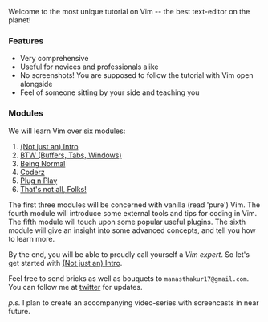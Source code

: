 Welcome to the most unique tutorial on Vim -- the best text-editor on the planet!

### Features
- Very comprehensive
- Useful for novices and professionals alike
- No screenshots! You are supposed to follow the tutorial with Vim open alongside
- Feel of someone sitting by your side and teaching you

### Modules
We will learn Vim over six modules:

1. [(Not just an) Intro](./module1)
2. [BTW (Buffers, Tabs, Windows)](./module2)
3. [Being Normal](./module3)
4. [Coderz](./module4)
5. [Plug n Play](./module5)
6. [That's not all, Folks!](./module6)

The first three modules will be concerned with vanilla (read 'pure') Vim.
The fourth module will introduce some external tools and tips for coding in Vim.
The fifth module will touch upon some popular useful plugins.
The sixth module will give an insight into some advanced concepts, and tell you how to learn more.

By the end, you will be able to proudly call yourself a _Vim expert_.
So let's get started with [(Not just an) Intro](module-1).

Feel free to send bricks as well as bouquets to `manasthakur17@gmail.com`.
You can follow me at [twitter](https://twitter.com/manasthakur17) for updates.

_p.s._ I plan to create an accompanying video-series with screencasts in near future.

